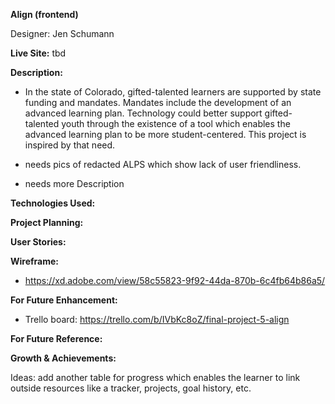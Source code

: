 **Align (frontend)**

Designer: Jen Schumann

**Live Site:**
tbd

**Description:**
- In the state of Colorado, gifted-talented learners are supported by state funding and mandates.  Mandates include the development of an advanced learning plan.  Technology could better support gifted-talented youth through the existence of a tool which enables the advanced learning plan to be more student-centered.  This project is inspired by that need.

- needs pics of redacted ALPS which show lack of user friendliness.

- needs more Description

**Technologies Used:**

**Project Planning:**

**User Stories:**

**Wireframe:**

- https://xd.adobe.com/view/58c55823-9f92-44da-870b-6c4fb64b86a5/

**For Future Enhancement:**

- Trello board: https://trello.com/b/IVbKc8oZ/final-project-5-align

**For Future Reference:**

**Growth & Achievements:**



Ideas:
add another table for progress which enables the learner to link outside resources like a tracker, projects, goal history, etc.
